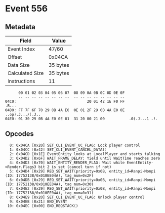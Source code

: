 # Event 556

## Metadata

| Field           | Value    |
|-----------------|----------|
| Event Index     | 47/60    |
| Offset          | 0x04CA   |
| Data Size       | 35 bytes |
| Calculated Size | 35 bytes |
| Instructions    | 11       |

```
      00 01 02 03 04 05 06 07  08 09 0A 0B 0C 0D 0E 0F
      -- -- -- -- -- -- -- --  -- -- -- -- -- -- -- --
04C0:                                20 01 42 1E F0 FF             .B...
04D0: FF 7F 6F 70 29 0B 4A E0  0E 01 2F 29 0B 4A E0 0E  ..op).J.../).J..
04E0: 01 30 29 0B 4A E0 0E 01  31 20 00 21 00           .0).J...1 .!.   
```

## Opcodes

```
  0: 0x04CA [0x20] SET_CLI_EVENT_UC_FLAG: Lock player control
  1: 0x04CC [0x42] SET_CLI_EVENT_CANCEL_DATA()
  2: 0x04CD [0x1E] EventEntity looks at LocalPlayer and starts talking
  3: 0x04D2 [0x6F] WAIT_FRAME_DELAY: Yield until WaitTime reaches zero
  4: 0x04D3 [0x70] WAIT_ENTITY_RENDER_FLAG: Wait while EventEntity->Render.Flags3 bit 2 is set (cancel turn if not)
  5: 0x04D4 [0x29] REQ_SET_WAIT(priority=0x0B, entity_id=Ranpi-Monpi (ID: 17752138/0x010EE04A), tag_num=0x2F)
  6: 0x04DB [0x29] REQ_SET_WAIT(priority=0x0B, entity_id=Ranpi-Monpi (ID: 17752138/0x010EE04A), tag_num=0x30)
  7: 0x04E2 [0x29] REQ_SET_WAIT(priority=0x0B, entity_id=Ranpi-Monpi (ID: 17752138/0x010EE04A), tag_num=0x31)
  8: 0x04E9 [0x20] SET_CLI_EVENT_UC_FLAG: Unlock player control
  9: 0x04EB [0x21] END_EVENT
 10: 0x04EC [0x00] END_REQSTACK()
```
